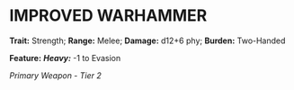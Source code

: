 ﻿# IMPROVED WARHAMMER

**Trait:** Strength; **Range:** Melee; **Damage:** d12+6 phy; **Burden:** Two-Handed

**Feature:** ***Heavy:*** -1 to Evasion

*Primary Weapon - Tier 2*
